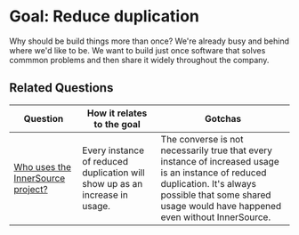 # **Goal:** Reduce duplication

Why should be build things more than once?
We're already busy and behind where we'd like to be.
We want to build just once software that solves commmon problems and then share it widely throughout the company.

## Related Questions

| **Question** | **How it relates to the goal** | **Gotchas** |
| --- | --- | --- |
| [Who uses the InnerSource project?](../questions/who-uses.md) | Every instance of reduced duplication will show up as an increase in usage. | The converse is not necessarily true that every instance of increased usage is an instance of reduced duplication.  It's always possible that some shared usage would have happened even without InnerSource. |
